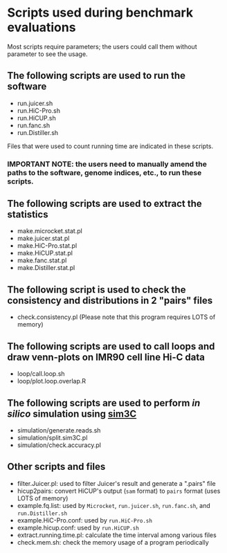 # Scripts used during benchmark evaluations

Most scripts require parameters; the users could call them without parameter to see the usage.

## The following scripts are used to run the software
- run.juicer.sh
- run.HiC-Pro.sh
- run.HiCUP.sh
- run.fanc.sh
- run.Distiller.sh

Files that were used to count running time are indicated in these scripts.

### IMPORTANT NOTE: the users need to manually amend the paths to the software, genome indices, etc., to run these scripts.

## The following scripts are used to extract the statistics
- make.microcket.stat.pl
- make.juicer.stat.pl
- make.HiC-Pro.stat.pl
- make.HiCUP.stat.pl
- make.fanc.stat.pl
- make.Distiller.stat.pl

## The following script is used to check the consistency and distributions in 2 "pairs" files
- check.consistency.pl (Please note that this program requires LOTS of memory)

## The following scripts are used to call loops and draw venn-plots on IMR90 cell line Hi-C data
- loop/call.loop.sh
- loop/plot.loop.overlap.R

## The following scripts are used to perform *in silico* simulation using [sim3C](https://github.com/cerebis/sim3C "sim3C")
- simulation/generate.reads.sh
- simulation/split.sim3C.pl
- simulation/check.accuracy.pl

## Other scripts and files
- filter.Juicer.pl: used to filter Juicer's result and generate a ".pairs" file
- hicup2pairs: convert HiCUP's output (`sam` format) to `pairs` format (uses LOTS of memory)
- example.fq.list: used by `Microcket`, `run.juicer.sh`, `run.fanc.sh`, and `run.Distiller.sh`
- example.HiC-Pro.conf: used by `run.HiC-Pro.sh`
- example.hicup.conf: used by `run.HiCUP.sh`
- extract.running.time.pl: calculate the time interval among various files
- check.mem.sh: check the memory usage of a program periodically
